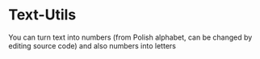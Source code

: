 # Text-Utils
You can turn text into numbers (from Polish alphabet, can be changed by editing source code) and also numbers into letters
